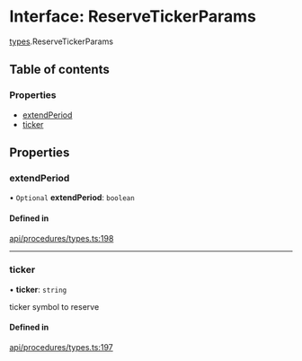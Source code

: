 # Interface: ReserveTickerParams

[types](../wiki/types).ReserveTickerParams

## Table of contents

### Properties

- [extendPeriod](../wiki/types.ReserveTickerParams#extendperiod)
- [ticker](../wiki/types.ReserveTickerParams#ticker)

## Properties

### extendPeriod

• `Optional` **extendPeriod**: `boolean`

#### Defined in

[api/procedures/types.ts:198](https://github.com/PolymathNetwork/polymesh-sdk/blob/c6fe1be3/src/api/procedures/types.ts#L198)

___

### ticker

• **ticker**: `string`

ticker symbol to reserve

#### Defined in

[api/procedures/types.ts:197](https://github.com/PolymathNetwork/polymesh-sdk/blob/c6fe1be3/src/api/procedures/types.ts#L197)
